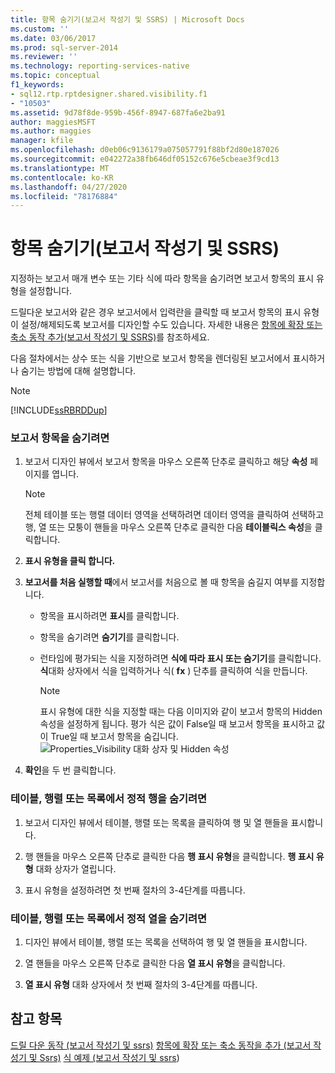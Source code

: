 ```yaml
---
title: 항목 숨기기(보고서 작성기 및 SSRS) | Microsoft Docs
ms.custom: ''
ms.date: 03/06/2017
ms.prod: sql-server-2014
ms.reviewer: ''
ms.technology: reporting-services-native
ms.topic: conceptual
f1_keywords:
- sql12.rtp.rptdesigner.shared.visibility.f1
- "10503"
ms.assetid: 9d78f8de-959b-456f-8947-687fa6e2ba91
author: maggiesMSFT
ms.author: maggies
manager: kfile
ms.openlocfilehash: d0eb06c9136179a075057791f88bf2d80e187026
ms.sourcegitcommit: e042272a38fb646df05152c676e5cbeae3f9cd13
ms.translationtype: MT
ms.contentlocale: ko-KR
ms.lasthandoff: 04/27/2020
ms.locfileid: "78176884"
---
```

# <a name="hide-an-item-report-builder-and-ssrs"></a>항목 숨기기(보고서 작성기 및 SSRS)
  지정하는 보고서 매개 변수 또는 기타 식에 따라 항목을 숨기려면 보고서 항목의 표시 유형을 설정합니다.

 드릴다운 보고서와 같은 경우 보고서에서 입력란을 클릭할 때 보고서 항목의 표시 유형이 설정/해제되도록 보고서를 디자인할 수도 있습니다. 자세한 내용은 [항목에 확장 또는 축소 동작 추가&#40;보고서 작성기 및 SSRS&#41;](../report-design/add-an-expand-or-collapse-action-to-an-item-report-builder-and-ssrs.md)를 참조하세요.

 다음 절차에서는 상수 또는 식을 기반으로 보고서 항목을 렌더링된 보고서에서 표시하거나 숨기는 방법에 대해 설명합니다.

> [!NOTE]
>  [!INCLUDE[ssRBRDDup](../../includes/ssrbrddup-md.md)]

### <a name="to-hide-a-report-item"></a>보고서 항목을 숨기려면

1.  보고서 디자인 뷰에서 보고서 항목을 마우스 오른쪽 단추로 클릭하고 해당 **속성** 페이지를 엽니다.

    > [!NOTE]
    >  전체 테이블 또는 행렬 데이터 영역을 선택하려면 데이터 영역을 클릭하여 선택하고 행, 열 또는 모퉁이 핸들을 마우스 오른쪽 단추로 클릭한 다음 **테이블릭스 속성**을 클릭합니다.

2.  **표시 유형을 클릭 합니다.**

3.  **보고서를 처음 실행할 때**에서 보고서를 처음으로 볼 때 항목을 숨길지 여부를 지정합니다.

    -   항목을 표시하려면 **표시**를 클릭합니다.

    -   항목을 숨기려면 **숨기기**를 클릭합니다.

    -   런타임에 평가되는 식을 지정하려면 **식에 따라 표시 또는 숨기기**를 클릭합니다. **식**대화 상자에서 식을 입력하거나 식( **fx** ) 단추를 클릭하여 식을 만듭니다.

        > [!NOTE]
        >  표시 유형에 대한 식을 지정할 때는 다음 이미지와 같이 보고서 항목의 Hidden 속성을 설정하게 됩니다. 평가 식은 값이 False일 때 보고서 항목을 표시하고 값이 True일 때 보고서 항목을 숨깁니다. 
        > ![Properties_Visibility 대화 상자 및 Hidden 속성](../media/hiddenproperty-propertiesvisibility.png "Properties_Visibility 대화 상자 및 Hidden 속성")

4.  **확인**을 두 번 클릭합니다.

### <a name="to-hide-static-rows-in-a-table-matrix-or-list"></a>테이블, 행렬 또는 목록에서 정적 행을 숨기려면

1.  보고서 디자인 뷰에서 테이블, 행렬 또는 목록을 클릭하여 행 및 열 핸들을 표시합니다.

2.  행 핸들을 마우스 오른쪽 단추로 클릭한 다음 **행 표시 유형**을 클릭합니다. **행 표시 유형** 대화 상자가 열립니다.

3.  표시 유형을 설정하려면 첫 번째 절차의 3-4단계를 따릅니다.

### <a name="to-hide-static-columns-in-a-table-matrix-or-list"></a>테이블, 행렬 또는 목록에서 정적 열을 숨기려면

1.  디자인 뷰에서 테이블, 행렬 또는 목록을 선택하여 행 및 열 핸들을 표시합니다.

2.  열 핸들을 마우스 오른쪽 단추로 클릭한 다음 **열 표시 유형**을 클릭합니다.

3.  **열 표시 유형** 대화 상자에서 첫 번째 절차의 3-4단계를 따릅니다.

## <a name="see-also"></a>참고 항목
 [드릴 다운 동작 &#40;보고서 작성기 및 ssrs&#41;](../report-design/drilldown-action-report-builder-and-ssrs.md) [항목에 확장 또는 축소 동작을 추가 &#40;보고서 작성기 및 Ssrs&#41;](../report-design/add-an-expand-or-collapse-action-to-an-item-report-builder-and-ssrs.md) [식 예제 &#40;보고서 작성기 및 ssrs](../report-design/expression-examples-report-builder-and-ssrs.md)&#41;


